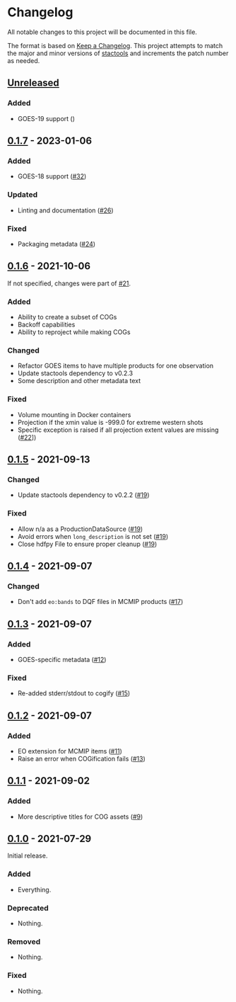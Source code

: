# Changelog

All notable changes to this project will be documented in this file.

The format is based on [Keep a Changelog](https://keepachangelog.com/en/1.0.0/). This project attempts to match the major and minor versions of [stactools](https://github.com/stac-utils/stactools) and increments the patch number as needed.

## [Unreleased]

### Added

- GOES-19 support ()

## [0.1.7] - 2023-01-06

### Added

- GOES-18 support ([#32](https://github.com/stactools-packages/goes/pull/32))

### Updated

- Linting and documentation ([#26](https://github.com/stactools-packages/goes/pull/26))

### Fixed

- Packaging metadata ([#24](https://github.com/stactools-packages/goes/pull/24))

## [0.1.6] - 2021-10-06

If not specified, changes were part of [#21](https://github.com/stactools-packages/goes/pull/21).

### Added

- Ability to create a subset of COGs
- Backoff capabilities
- Ability to reproject while making COGs

### Changed

- Refactor GOES items to have multiple products for one observation
- Update stactools dependency to v0.2.3
- Some description and other metadata text

### Fixed

- Volume mounting in Docker containers
- Projection if the xmin value is -999.0 for extreme western shots
- Specific exception is raised if all projection extent values are missing ([#22](https://github.com/stactools-packages/goes/pull/22)])

## [0.1.5] - 2021-09-13

### Changed

- Update stactools dependency to v0.2.2 ([#19](https://github.com/stactools-packages/goes/pull/19))

### Fixed

- Allow n/a as a ProductionDataSource ([#19](https://github.com/stactools-packages/goes/pull/19))
- Avoid errors when `long_description` is not set ([#19](https://github.com/stactools-packages/goes/pull/19))
- Close hdfpy File to ensure proper cleanup ([#19](https://github.com/stactools-packages/goes/pull/19))

## [0.1.4] - 2021-09-07

### Changed

- Don't add `eo:bands` to DQF files in MCMIP products ([#17](https://github.com/stactools-packages/goes/pull/17))

## [0.1.3] - 2021-09-07

### Added

- GOES-specific metadata ([#12](https://github.com/stactools-packages/goes/pull/12))

### Fixed

- Re-added stderr/stdout to cogify ([#15](https://github.com/stactools-packages/goes/pull/15))

## [0.1.2] - 2021-09-07

### Added

- EO extension for MCMIP items ([#11](https://github.com/stactools-packages/goes/pull/11))
- Raise an error when COGification fails ([#13](https://github.com/stactools-packages/goes/pull/13))

## [0.1.1] - 2021-09-02

### Added

- More descriptive titles for COG assets ([#9](https://github.com/stactools-packages/goes/pull/9))

## [0.1.0] - 2021-07-29

Initial release.

### Added

- Everything.

### Deprecated

- Nothing.

### Removed

- Nothing.

### Fixed

- Nothing.

[Unreleased]: <https://github.com/stactools-packages/goes/compare/v0.1.7...main>
[0.1.7]: <https://github.com/stactools-packages/goes/compare/v0.1.6...v0.1.7>
[0.1.6]: <https://github.com/stactools-packages/goes/compare/v0.1.5...v0.1.6>
[0.1.5]: <https://github.com/stactools-packages/goes/compare/v0.1.4...v0.1.5>
[0.1.4]: <https://github.com/stactools-packages/goes/compare/v0.1.3...v0.1.4>
[0.1.3]: <https://github.com/stactools-packages/goes/compare/v0.1.2...v0.1.3>
[0.1.2]: <https://github.com/stactools-packages/goes/compare/v0.1.1...v0.1.2>
[0.1.1]: <https://github.com/stactools-packages/goes/compare/v0.1.0...v0.1.1>
[0.1.0]: <https://github.com/stactools-packages/goes/releases/tag/v0.1.0>
